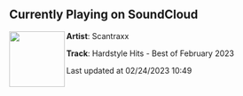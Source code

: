 ## Currently Playing on SoundCloud

[<img align="left" width="100" src="https://i1.sndcdn.com/artworks-jARXXPbJPYIjcCy5-7rcH1Q-t500x500.jpg">](https://soundcloud.com/scantraxx/hardstyle-hits-best-of-february-2023)

**Artist**: Scantraxx 

**Track**: Hardstyle Hits - Best of February 2023

Last updated at 02/24/2023 10:49
